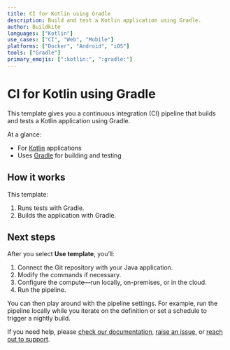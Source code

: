 ```yaml
---
title: CI for Kotlin using Gradle
description: Build and test a Kotlin application using Gradle.
author: Buildkite
languages: ["Kotlin"]
use_cases: ["CI", "Web", "Mobile"]
platforms: ["Docker", "Android", "iOS"]
tools: ["Gradle"]
primary_emojis: [":kotlin:", ":gradle:"]
---
```


# CI for Kotlin using Gradle

This template gives you a continuous integration (CI) pipeline that builds and tests a Kotlin application using Gradle.

At a glance:

- For [Kotlin](https://kotlinlang.org/) applications
- Uses [Gradle](https://gradle.org/) for building and testing

## How it works

This template:

1. Runs tests with Gradle.
2. Builds the application with Gradle.

## Next steps

After you select **Use template**, you’ll:

1. Connect the Git repository with your Java application.
2. Modify the commands if necessary.
3. Configure the compute—run locally, on-premises, or in the cloud.
4. Run the pipeline.

You can then play around with the pipeline settings. For example, run the pipeline locally while you iterate on the definition or set a schedule to trigger a nightly build.

If you need help, please [check our documentation](https://buildkite.com/docs/pipelines/configuration-overview), [raise an issue](https://github.com/buildkite/templates/issues), or [reach out to support](https://buildkite.com/support).
